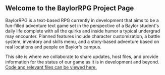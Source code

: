 ## Welcome to the BaylorRPG Project Page

BaylorRPG is a text-based RPG currently in development that aims to be a fun-filled adventure text game set in the perspective of a Baylor student's daily life complete with all the quirks and inside humor a typical undergrad may encounter. Planned features include character customization, a battle system, inventory and skills menu, and a story-based adventure based on real locations and people on Baylor's campus.

This site is where we collaborate to share updates, host files, and provide information for the status of our 
game as it is in development and beyond. [Code and relevant files can be viewed here.](https://github.com/cameron1701/BaylorRPG.git)

<html>

<head>
    <title>
        Css An Upload Button
    </title>
    <style>
        #tohide{
          visibility:hidden;
      }

      .upload{
        border-color:red;
        border-radius:5px;
        color:white;
        background-color:green;
        width:100px;
        height:70px;
        }

        .upload:hover{
          border-color:antiquewhite;
          color:orange;
          cursor:pointer;
          }
    </style>
</head>

<body>
    <input type="file" id="tohide" />
    <input type="button" value="Upload" class="upload" onClick="document.getElementById('tohide').click()" />
</body>

</html>

# *Meeting notes*  
* Date: 9/9/2018
* Members in attendance: All
* Time: 1:00pm-3:00pm
* Meeting actions: Topic chosen as a text-based RPG with an interim theme based on life as a Baylor student.
  Team leader chosen as Cameron. Github repository created with all team members added. Weekly team meeting time
  chosen as immediately after Java lab on Thursdays. 

* Date: 9/13/2018  
* Members in attendance: All  
* Time: 4:25pm - 4:46pm
* Meeting actions: Discussed individual progress on Use Cases for Iteration 1. Discussed additional meeting times for 
  this weekend. Discussed website and presentation specifics.
  
* Date: 9/17/2018 
* Members in attendance: All 
* Time: 5:15pm - 9:05
* Meeting actions: Final collaboration to compile individual work and work on the presentation of Iteration 1.

* Date: 9/30/2018
* Members in attendance: Matthew, Arantxa, Cameron (Mark out of town, Zee dropped class)
* Time: 1:00pm - 4:00pm
* Meeting actions: Focus on upcoming demo and assignment of duties as far as delegating coding assignments.

* Date: 10/4/2018
* Members in attendance: Matthew, Arantxa, Cameron, Mark
* Time: 4:25pm - 4:35pm
* Meeting actions: Check in on progress towards Iteration 2 presentation.

* Date: 10/11/2018
* Members in attendance: Matthew, Arantxa, Cameron, Mark
* Time: 4:25pm - 4:35pm
* Meeting actions: Discussion of Iteration 2 progress.

* Date: 10/18/2018
* Members in attendance: Matthew, Arantxa, Cameron, Mark
* Time: 4:25pm - 4:35pm
* Meeting actions: Decision for weekend work meet times.

* Date: 10/19/2018
* Members in attendance: Matthew, Arantxa, Cameron, Mark
* Time: 6:00pm - 8:00pm
* Meeting actions: Discussion of Iteration 2 progress.

* Date: 10/20/2018
* Members in attendance: Matthew, Arantxa, Cameron, Mark
* Time: 1:00pm - 8:00pm
* Meeting actions: Work on code of Iteration 2 demo, work on files/diagrams.

### Wiki

[Visit our wiki on Github](https://github.com/cameron1701/BaylorRPG/wiki)
